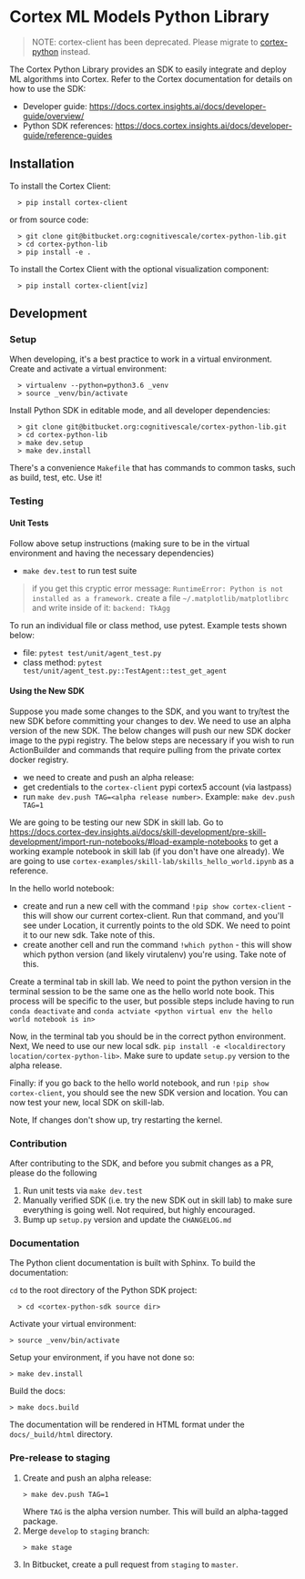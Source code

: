 # Cortex ML Models Python Library

> NOTE: cortex-client has been deprecated.  Please migrate to [cortex-python](https://pypi.org/project/cortex-python/) instead.

The Cortex Python Library provides an SDK to easily integrate and deploy ML algorithms into Cortex. 
Refer to the Cortex documentation for details on how to use the SDK: 

- Developer guide: https://docs.cortex.insights.ai/docs/developer-guide/overview/
- Python SDK references: https://docs.cortex.insights.ai/docs/developer-guide/reference-guides


## Installation

To install the Cortex Client: 
```
  > pip install cortex-client
```

or from source code:
```
  > git clone git@bitbucket.org:cognitivescale/cortex-python-lib.git
  > cd cortex-python-lib
  > pip install -e .
```

To install the Cortex Client with the optional visualization component: 
```
  > pip install cortex-client[viz]
```

## Development 

### Setup

When developing, it's a best practice to work in a virtual environment. Create and activate a virtual environment:
```
  > virtualenv --python=python3.6 _venv
  > source _venv/bin/activate
```

Install Python SDK in editable mode, and all developer dependencies:

```
  > git clone git@bitbucket.org:cognitivescale/cortex-python-lib.git
  > cd cortex-python-lib
  > make dev.setup
  > make dev.install
```

There's a convenience `Makefile` that has commands to common tasks, such as build, test, etc. Use it!

### Testing

#### Unit Tests

Follow above setup instructions (making sure to be in the virtual environment and having the necessary dependencies)

- `make dev.test` to run test suite

> if you get this cryptic error message: `RuntimeError: Python is not installed as a framework.`
create a file `~/.matplotlib/matplotlibrc` and write inside of it: `backend: TkAgg`

To run an individual file or class method, use pytest. Example tests shown below:

- file: `pytest test/unit/agent_test.py` 
- class method: `pytest test/unit/agent_test.py::TestAgent::test_get_agent`

#### Using the New SDK

Suppose you made some changes to the SDK, and you want to try/test the new SDK before committing your changes to dev. We need to use an alpha version of the new SDK. The below changes will push our new SDK docker image to the pypi registry. The below steps are necessary if you wish to run ActionBuilder and commands that require pulling from the private cortex docker registry.

- we need to create and push an alpha release:
- get credentials to the `cortex-client` pypi cortex5 account (via lastpass)
- run `make dev.push TAG=<alpha release number>`. Example: `make dev.push TAG=1`

We are going to be testing our new SDK in skill lab. Go to https://docs.cortex-dev.insights.ai/docs/skill-development/pre-skill-development/import-run-notebooks/#load-example-notebooks to get
a working example notebook in skill lab (if you don't have one already). We are going to use `cortex-examples/skill-lab/skills_hello_world.ipynb` as a reference.

In the hello world notebook:
- create and run a new cell with the command `!pip show cortex-client` - this will show our current cortex-client.
Run that command, and you'll see under Location, it currently points to the old SDK. We need to point it to our new sdk. Take note of this.
- create another cell and run the command `!which python` - this will show which python version (and likely virutalenv) you're using.
Take note of this.

Create a terminal tab in skill lab. We need to point the python version in the terminal session to be the same one as the hello world note book. This process will be specific to the user, but possible steps include having to run `conda deactivate` and `conda actviate <python virtual env the hello world notebook is in>`

Now, in the terminal tab you should be in the correct python environment. Next, We need to use our new local sdk. `pip install -e <localdirectory location/cortex-python-lib>`. Make sure to update `setup.py` version to the alpha release.

Finally: if you go back to the hello world notebook, and run `!pip show cortex-client`, you should see the new SDK version and location. You can now test your new, local SDK on skill-lab.

Note, If changes don't show up, try restarting the kernel.

### Contribution 

After contributing to the SDK, and before you submit changes as a PR, please do the following

1. Run unit tests via `make dev.test`
2. Manually verified SDK (i.e. try the new SDK out in skill lab) to make sure everything is going well. Not required, but highly encouraged.
3. Bump up `setup.py` version and update the `CHANGELOG.md` 

### Documentation

The Python client documentation is built with Sphinx. To build the documentation:

`cd` to the root directory of the Python SDK project:
```
  > cd <cortex-python-sdk source dir>
```

Activate your virtual environment:
```
> source _venv/bin/activate
```

Setup your environment, if you have not done so:
```
> make dev.install 
```

Build the docs:
```
> make docs.build
```

The documentation will be rendered in HTML format under the `docs/_build/html` directory.

### Pre-release to staging

1. Create and push an alpha release:
    ```
    > make dev.push TAG=1
    ```
    Where `TAG` is the alpha version number. This will build an alpha-tagged package.
2. Merge `develop` to `staging` branch:
    ```
    > make stage
    ```
3. In Bitbucket, create a pull request from `staging` to `master`.

